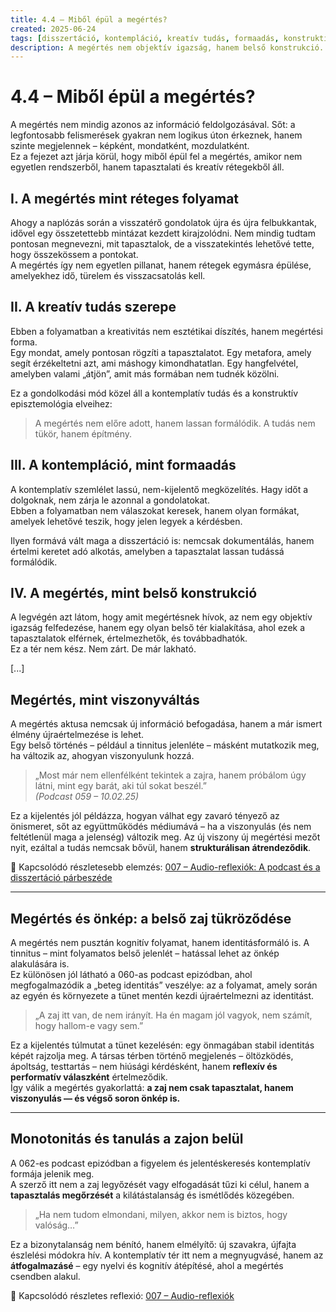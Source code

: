 ```yaml
---
title: 4.4 – Miből épül a megértés?
created: 2025-06-24
tags: [disszertáció, kontempláció, kreatív tudás, formaadás, konstruktív episztemológia]
description: A megértés nem objektív igazság, hanem belső konstrukció. A kreatív és kontemplatív tudás formái, mint az értelmezés és formaadás eszközei.
---
```


# 4.4 – Miből épül a megértés?

A megértés nem mindig azonos az információ feldolgozásával. Sőt: a legfontosabb felismerések gyakran nem logikus úton érkeznek, hanem szinte megjelennek – képként, mondatként, mozdulatként.  
Ez a fejezet azt járja körül, hogy miből épül fel a megértés, amikor nem egyetlen rendszerből, hanem tapasztalati és kreatív rétegekből áll.

## I. A megértés mint réteges folyamat

Ahogy a naplózás során a visszatérő gondolatok újra és újra felbukkantak, idővel egy összetettebb mintázat kezdett kirajzolódni. Nem mindig tudtam pontosan megnevezni, mit tapasztalok, de a visszatekintés lehetővé tette, hogy összekössem a pontokat.  
A megértés így nem egyetlen pillanat, hanem rétegek egymásra épülése, amelyekhez idő, türelem és visszacsatolás kell.

## II. A kreatív tudás szerepe

Ebben a folyamatban a kreativitás nem esztétikai díszítés, hanem megértési forma.  
Egy mondat, amely pontosan rögzíti a tapasztalatot. Egy metafora, amely segít érzékeltetni azt, ami máshogy kimondhatatlan. Egy hangfelvétel, amelyben valami „átjön”, amit más formában nem tudnék közölni.

Ez a gondolkodási mód közel áll a kontemplatív tudás és a konstruktív episztemológia elveihez:  
> A megértés nem előre adott, hanem lassan formálódik. A tudás nem tükör, hanem építmény.

## III. A kontempláció, mint formaadás

A kontemplatív szemlélet lassú, nem-kijelentő megközelítés. Hagy időt a dolgoknak, nem zárja le azonnal a gondolatokat.  
Ebben a folyamatban nem válaszokat keresek, hanem olyan formákat, amelyek lehetővé teszik, hogy jelen legyek a kérdésben.

Ilyen formává vált maga a disszertáció is: nemcsak dokumentálás, hanem értelmi keretet adó alkotás, amelyben a tapasztalat lassan tudássá formálódik.

## IV. A megértés, mint belső konstrukció

A legvégén azt látom, hogy amit megértésnek hívok, az nem egy objektív igazság felfedezése, hanem egy olyan belső tér kialakítása, ahol ezek a tapasztalatok elférnek, értelmezhetők, és továbbadhatók.  
Ez a tér nem kész. Nem zárt. De már lakható.

[...]
## Megértés, mint viszonyváltás

A megértés aktusa nemcsak új információ befogadása, hanem a már ismert élmény újraértelmezése is lehet.  
Egy belső történés – például a tinnitus jelenléte – másként mutatkozik meg, ha változik az, ahogyan viszonyulunk hozzá.

> „Most már nem ellenfélként tekintek a zajra, hanem próbálom úgy látni, mint egy barát, aki túl sokat beszél.”  
> *(Podcast 059 – 10.02.25)*

Ez a kijelentés jól példázza, hogyan válhat egy zavaró tényező az önismeret, sőt az együttműködés médiumává – ha a viszonyulás (és nem feltétlenül maga a jelenség) változik meg. Az új viszony új megértési mezőt nyit, ezáltal a tudás nemcsak bővül, hanem **strukturálisan átrendeződik**.

📎 Kapcsolódó részletesebb elemzés: [007 – Audio-reflexiók: A podcast és a disszertáció párbeszéde](007_audio_reflexio_podcast.md)

---

## Megértés és önkép: a belső zaj tükröződése

A megértés nem pusztán kognitív folyamat, hanem identitásformáló is. A tinnitus – mint folyamatos belső jelenlét – hatással lehet az önkép alakulására is.  
Ez különösen jól látható a 060-as podcast epizódban, ahol megfogalmazódik a „beteg identitás” veszélye: az a folyamat, amely során az egyén és környezete a tünet mentén kezdi újraértelmezni az identitást.

> „A zaj itt van, de nem irányít. Ha én magam jól vagyok, nem számít, hogy hallom-e vagy sem.”

Ez a kijelentés túlmutat a tünet kezelésén: egy önmagában stabil identitás képét rajzolja meg. A társas térben történő megjelenés – öltözködés, ápoltság, testtartás – nem hiúsági kérdésként, hanem **reflexív és performatív válaszként** értelmeződik.  
Így válik a megértés gyakorlattá: **a zaj nem csak tapasztalat, hanem viszonyulás — és végső soron önkép is.**

---

## Monotonitás és tanulás a zajon belül

A 062-es podcast epizódban a figyelem és jelentéskeresés kontemplatív formája jelenik meg.  
A szerző itt nem a zaj legyőzését vagy elfogadását tűzi ki célul, hanem a **tapasztalás megőrzését** a kilátástalanság és ismétlődés közegében.

> „Ha nem tudom elmondani, milyen, akkor nem is biztos, hogy valóság…”

Ez a bizonytalanság nem bénító, hanem elmélyítő: új szavakra, újfajta észlelési módokra hív. A kontemplatív tér itt nem a megnyugvásé, hanem az **átfogalmazásé** – egy nyelvi és kognitív átépítésé, ahol a megértés csendben alakul.

📎 Kapcsolódó részletes reflexió: [007 – Audio-reflexiók](007_audio_reflexio_podcast.md)
